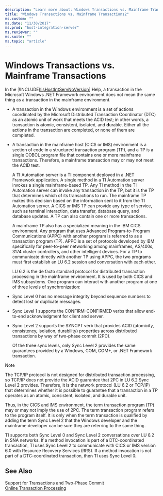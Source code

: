 ```yaml
---
description: "Learn more about: Windows Transactions vs. Mainframe Transactions"
title: "Windows Transactions vs. Mainframe Transactions2"
ms.custom: ""
ms.date: "11/30/2017"
ms.prod: "host-integration-server"
ms.reviewer: ""
ms.suite: ""
ms.topic: "article"
---
```

# Windows Transactions vs. Mainframe Transactions
In the [!INCLUDE[hisHostIntServNoVersion](../includes/hishostintservnoversion-md.md)] Help, a transaction in the Microsoft Windows .NET Framework environment does not mean the same thing as a transaction in the mainframe environment.  
  
- A transaction in the Windows environment is a set of actions coordinated by the Microsoft Distributed Transaction Coordinator (DTC) as an atomic unit of work that meets the ACID test; in other words, a transaction is **a**tomic, **c**onsistent, **i**solated, and **d**urable. Either all the actions in the transaction are completed, or none of them are completed.  
  
- A transaction in the mainframe host (CICS or IMS) environment is a section of code in a structured transaction program (TP), and a TP is a single COBOL program file that contains one or more mainframe transactions. Therefore, a mainframe transaction may or may not meet the ACID test.  
  
  A TI Automation server is a TI component deployed in a .NET Framework application. A single method in a TI Automation server invokes a single mainframe-based TP. Any TI method in the TI Automation server can invoke any transaction in the TP, but it is the TP that determines which of its transactions to run. The mainframe TP makes this decision based on the information sent to it from the TI Automation server. A CICS or IMS TP can provide any type of service, such as terminal interaction, data transfer, database query, and database updates. A TP can also contain one or more transactions.  
  
  A mainframe TP also has a specialized meaning in the IBM CICS environment. Any program that uses Advanced Program-to-Program Communications (APPC) with another program is referred to as a transaction program (TP). APPC is a set of protocols developed by IBM specifically for peer-to-peer networking among mainframes, AS/400s, 3174 cluster controllers, and other intelligent devices. For a TP to communicate directly with another TP using APPC, the two programs must first establish an LU 6.2 session and conversation with each other.  
  
  LU 6.2 is the de facto standard protocol for distributed transaction processing in the mainframe environment. It is used by both CICS and IMS subsystems. One program can interact with another program at one of three levels of synchronization:  
  
- Sync Level 0 has no message integrity beyond sequence numbers to detect lost or duplicate messages.  
  
- Sync Level 1 supports the CONFIRM-CONFIRMED verbs that allow end-to-end acknowledgment for client and server.  
  
- Sync Level 2 supports the SYNCPT verb that provides ACID (atomicity, consistency, isolation, durability) properties across distributed transactions by way of two-phase commit (2PC).  
  
  Of the three sync levels, only Sync Level 2 provides the same guarantees provided by a Windows, COM, COM+, or .NET Framework transaction.  
  
> [!NOTE]
>  The TCP/IP protocol is not designed for distributed transaction processing, so TCP/IP does not provide the ACID guarantee that 2PC in LU 6.2 Sync Level 2 provides. Therefore, it is the network protocol (LU 6.2 or TCP/IP) that determines whether it is possible to guarantee that a transaction in a TP operates as an atomic, consistent, isolated, and durable unit.  
  
 Thus, in the CICS and IMS environment, the term transaction program (TP) may or may not imply the use of 2PC. The term transaction program refers to the program itself. It is only when the term transaction is qualified by adding the term Sync Level 2 that the Windows developer and the mainframe developer can be sure they are referring to the same thing.  
  
 TI supports both Sync Level 0 and Sync Level 2 conversations over LU 6.2 in SNA networks. If a method invocation is part of a DTC-coordinated transaction, TI uses Sync Level 2 to communicate with CICS or IMS version 6.0 with Resource Recovery Services (RRS). If a method invocation is not part of a DTC-coordinated transaction, then TI uses Sync Level 0.  
  
## See Also  
 [Support for Transactions and Two-Phase Commit](../core/support-for-transactions-and-two-phase-commit2.md)   
 [Online Transaction Processing](../core/online-transaction-processing2.md)
